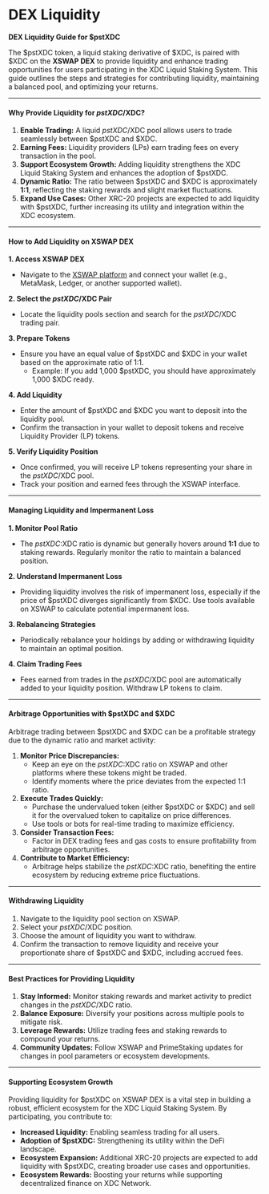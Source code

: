 # DEX Liquidity

**DEX Liquidity Guide for $pstXDC**

The $pstXDC token, a liquid staking derivative of $XDC, is paired with $XDC on the **XSWAP DEX** to provide liquidity and enhance trading opportunities for users participating in the XDC Liquid Staking System. This guide outlines the steps and strategies for contributing liquidity, maintaining a balanced pool, and optimizing your returns.

***

#### Why Provide Liquidity for $pstXDC/$XDC?

1. **Enable Trading:** A liquid $pstXDC/$XDC pool allows users to trade seamlessly between $pstXDC and $XDC.
2. **Earning Fees:** Liquidity providers (LPs) earn trading fees on every transaction in the pool.
3. **Support Ecosystem Growth:** Adding liquidity strengthens the XDC Liquid Staking System and enhances the adoption of $pstXDC.
4. **Dynamic Ratio:** The ratio between $pstXDC and $XDC is approximately **1:1**, reflecting the staking rewards and slight market fluctuations.
5. **Expand Use Cases:** Other XRC-20 projects are expected to add liquidity with $pstXDC, further increasing its utility and integration within the XDC ecosystem.

***

#### How to Add Liquidity on XSWAP DEX

**1. Access XSWAP DEX**

* Navigate to the [XSWAP platform](https://info.xspswap.finance/#/pools/0xc4a0b4ce176c623a281bc565bfd35eab4fd7050a) and connect your wallet (e.g., MetaMask, Ledger, or another supported wallet).

**2. Select the $pstXDC/$XDC Pair**

* Locate the liquidity pools section and search for the $pstXDC/$XDC trading pair.

**3. Prepare Tokens**

* Ensure you have an equal value of $pstXDC and $XDC in your wallet based on the approximate ratio of 1:1.
  * Example: If you add 1,000 $pstXDC, you should have approximately 1,000 $XDC ready.

**4. Add Liquidity**

* Enter the amount of $pstXDC and $XDC you want to deposit into the liquidity pool.
* Confirm the transaction in your wallet to deposit tokens and receive Liquidity Provider (LP) tokens.

**5. Verify Liquidity Position**

* Once confirmed, you will receive LP tokens representing your share in the $pstXDC/$XDC pool.
* Track your position and earned fees through the XSWAP interface.

***

#### Managing Liquidity and Impermanent Loss

**1. Monitor Pool Ratio**

* The $pstXDC:$XDC ratio is dynamic but generally hovers around **1:1** due to staking rewards. Regularly monitor the ratio to maintain a balanced position.

**2. Understand Impermanent Loss**

* Providing liquidity involves the risk of impermanent loss, especially if the price of $pstXDC diverges significantly from $XDC. Use tools available on XSWAP to calculate potential impermanent loss.

**3. Rebalancing Strategies**

* Periodically rebalance your holdings by adding or withdrawing liquidity to maintain an optimal position.

**4. Claim Trading Fees**

* Fees earned from trades in the $pstXDC/$XDC pool are automatically added to your liquidity position. Withdraw LP tokens to claim.

***

#### Arbitrage Opportunities with $pstXDC and $XDC

Arbitrage trading between $pstXDC and $XDC can be a profitable strategy due to the dynamic ratio and market activity:

1. **Monitor Price Discrepancies:**
   * Keep an eye on the $pstXDC:$XDC ratio on XSWAP and other platforms where these tokens might be traded.
   * Identify moments where the price deviates from the expected 1:1 ratio.
2. **Execute Trades Quickly:**
   * Purchase the undervalued token (either $pstXDC or $XDC) and sell it for the overvalued token to capitalize on price differences.
   * Use tools or bots for real-time trading to maximize efficiency.
3. **Consider Transaction Fees:**
   * Factor in DEX trading fees and gas costs to ensure profitability from arbitrage opportunities.
4. **Contribute to Market Efficiency:**
   * Arbitrage helps stabilize the $pstXDC:$XDC ratio, benefiting the entire ecosystem by reducing extreme price fluctuations.

***

#### Withdrawing Liquidity

1. Navigate to the liquidity pool section on XSWAP.
2. Select your $pstXDC/$XDC position.
3. Choose the amount of liquidity you want to withdraw.
4. Confirm the transaction to remove liquidity and receive your proportionate share of $pstXDC and $XDC, including accrued fees.

***

#### Best Practices for Providing Liquidity

1. **Stay Informed:** Monitor staking rewards and market activity to predict changes in the $pstXDC/$XDC ratio.
2. **Balance Exposure:** Diversify your positions across multiple pools to mitigate risk.
3. **Leverage Rewards:** Utilize trading fees and staking rewards to compound your returns.
4. **Community Updates:** Follow XSWAP and PrimeStaking updates for changes in pool parameters or ecosystem developments.

***

#### Supporting Ecosystem Growth

Providing liquidity for $pstXDC on XSWAP DEX is a vital step in building a robust, efficient ecosystem for the XDC Liquid Staking System. By participating, you contribute to:

* **Increased Liquidity:** Enabling seamless trading for all users.
* **Adoption of $pstXDC:** Strengthening its utility within the DeFi landscape.
* **Ecosystem Expansion:** Additional XRC-20 projects are expected to add liquidity with $pstXDC, creating broader use cases and opportunities.
* **Ecosystem Rewards:** Boosting your returns while supporting decentralized finance on XDC Network.
